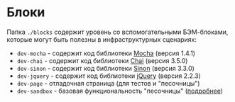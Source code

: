 # Блоки

Папка `./blocks` содержит уровень со вспомогательными БЭМ-блоками, которые могут быть полезны в инфраструктурных сценариях:

- `dev-mocha` - содержит код библиотеки [Mocha](https://mochajs.org) (версия 1.4.1)
- `dev-chai` - содержит код библиотеки [Chai](http://chaijs.com) (версия 3.5.0)
- `dev-sinon` - содержит код библиотеки [Sinon](http://sinonjs.org) (версия 3.3.0)
- `dev-jquery` - содержит код библиотеки [jQuery](https://jquery.com) (версия 2.2.3)
- `dev-page` - отладочная страница (для тестов и "песочницы")
- `dev-sandbox`	- базовая функциональность "песочницы" ([подробнее](blocks/dev-sandbox/dev-sandbox.md))
